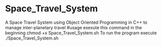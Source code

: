 # Space_Travel_System
 A Space Travel System using Object Oriented Programming in C++ to manage inter-planetary travel
 #usage
 exexute this command in the beginning
chmod +x Space_Travel_System.sh
To run the program execute
./Space_Travel_System.sh


